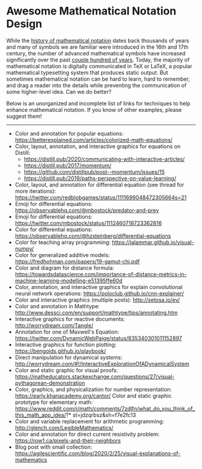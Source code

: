 # Awesome Mathematical Notation Design

While the [history of mathematical notation](https://en.wikipedia.org/wiki/History_of_mathematical_notation) dates back thousands of years and many of symbols we are familiar were introduced in the 16th and 17th century, the number of advanced mathematical symbols have increased significantly over the past [couple hundred of years](https://en.wikipedia.org/wiki/History_of_mathematical_notation#Symbolic_stage).
Today, the majority of mathematical notation is digitally communicated in TeX or LaTeX, a popular mathematical typesetting system that produces static output.
But sometimes mathematical notation can be hard to learn, hard to remember, and drag a reader into the details while preventing the communication of some higher-level idea. Can we do better?

Below is an unorganized and incomplete list of links for techniques to help enhance mathematical notation. If you know of other examples, please suggest them!

***

* Color and annotation for popular equations: https://betterexplained.com/articles/colorized-math-equations/
* Color, layout, annotation, and interactive graphics for equations on Distill:
    * https://distill.pub/2020/communicating-with-interactive-articles/
    * https://distill.pub/2017/momentum/
    * https://github.com/distillpub/post--momentum/issues/15
    * https://distill.pub/2019/paths-perspective-on-value-learning/
* Color, layout, and annotation for differential equation (see thread for more iterations): https://twitter.com/redblobgames/status/1111699048472305664s=21
* Emoji for differential equations: https://observablehq.com/@mbostock/predator-and-prey
* Emoji for differential equations: https://twitter.com/mbostock/status/1112460718723362816
* Color for differential equations: https://observablehq.com/@hzsteinberg/differential-equations
* Color for teaching array programming: https://jalammar.github.io/visual-numpy/
* Color for generalized additive models: https://fredhohman.com/papers/19-gamut-chi.pdf
* Color and diagram for distance formula: https://towardsdatascience.com/importance-of-distance-metrics-in-machine-learning-modelling-e51395ffe60d
* Color, annotation, and interactive graphics for explain convolutional neural network operations: https://poloclub.github.io/cnn-explainer/
* Color and interactive graphics (multiple posts): http://setosa.io/ev/
* Color and annotation in Mathtype: http://www.dessci.com/en/support/mathtype/tips/annotating.htm
* Interactive graphics for reactive documents: http://worrydream.com/Tangle/
* Annotation for one of Maxwell's Equation: https://twitter.com/DynamicWebPaige/status/835340301011152897
* Interactive graphics for function plotting: https://bengolds.github.io/playbook/
* Direct manipulation for dynamical systems: http://worrydream.com/#!/InteractiveExplorationOfADynamicalSystem
* Color and static graphic for visual proofs: https://matheducators.stackexchange.com/questions/27/visual-pythagorean-demonstration
* Color, graphics, and physicalization for number representation: https://early.khanacademy.org/cantor/
Color and static graphic prototype for elementary math: https://www.reddit.com/r/math/comments/7zdlfn/what_do_you_think_of_this_math_app_idea/?* st=jdzqrbsz&sh=f7e2fc13
* Color and variable replacement for arithmetic programming: http://glench.com/LegibleMathematics/
* Color and annotation for direct current resistivity problem: https://row1.ca/pixels-and-their-neighbors
* Blog post with small collection: https://agilescientific.com/blog/2020/2/25/visual-explanations-of-mathematics
